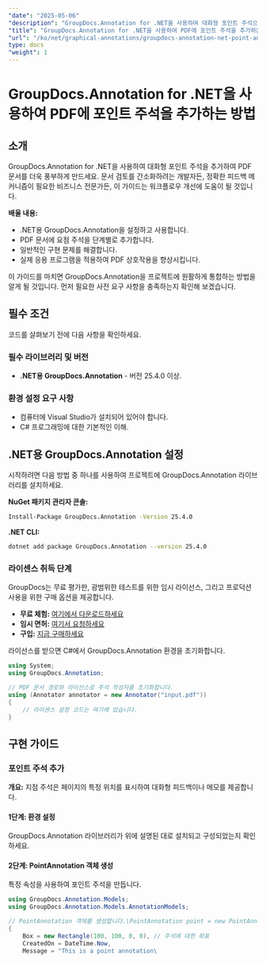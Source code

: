 ```yaml
---
"date": "2025-05-06"
"description": "GroupDocs.Annotation for .NET을 사용하여 대화형 포인트 주석으로 PDF 문서를 개선하는 방법을 알아보세요. 이 단계별 가이드에서는 설정, 구현 및 문제 해결 방법을 다룹니다."
"title": "GroupDocs.Annotation for .NET을 사용하여 PDF에 포인트 주석을 추가하는 방법"
"url": "/ko/net/graphical-annotations/groupdocs-annotation-net-point-annotations-pdf/"
type: docs
"weight": 1
---
```


# GroupDocs.Annotation for .NET을 사용하여 PDF에 포인트 주석을 추가하는 방법

## 소개

GroupDocs.Annotation for .NET을 사용하여 대화형 포인트 주석을 추가하여 PDF 문서를 더욱 풍부하게 만드세요. 문서 검토를 간소화하려는 개발자든, 정확한 피드백 메커니즘이 필요한 비즈니스 전문가든, 이 가이드는 워크플로우 개선에 도움이 될 것입니다.

**배울 내용:**
- .NET용 GroupDocs.Annotation을 설정하고 사용합니다.
- PDF 문서에 요점 주석을 단계별로 추가합니다.
- 일반적인 구현 문제를 해결합니다.
- 실제 응용 프로그램을 적용하여 PDF 상호작용을 향상시킵니다.

이 가이드를 마치면 GroupDocs.Annotation을 프로젝트에 원활하게 통합하는 방법을 알게 될 것입니다. 먼저 필요한 사전 요구 사항을 충족하는지 확인해 보겠습니다.

## 필수 조건

코드를 살펴보기 전에 다음 사항을 확인하세요.

### 필수 라이브러리 및 버전
- **.NET용 GroupDocs.Annotation** - 버전 25.4.0 이상.

### 환경 설정 요구 사항
- 컴퓨터에 Visual Studio가 설치되어 있어야 합니다.
- C# 프로그래밍에 대한 기본적인 이해.

## .NET용 GroupDocs.Annotation 설정

시작하려면 다음 방법 중 하나를 사용하여 프로젝트에 GroupDocs.Annotation 라이브러리를 설치하세요.

**NuGet 패키지 관리자 콘솔:**
```bash
Install-Package GroupDocs.Annotation -Version 25.4.0
```

**.NET CLI:**
```bash
dotnet add package GroupDocs.Annotation --version 25.4.0
```

### 라이센스 취득 단계

GroupDocs는 무료 평가판, 광범위한 테스트를 위한 임시 라이선스, 그리고 프로덕션 사용을 위한 구매 옵션을 제공합니다.
- **무료 체험:** [여기에서 다운로드하세요](https://releases.groupdocs.com/annotation/net/)
- **임시 면허:** [여기서 요청하세요](https://purchase.groupdocs.com/temporary-license/)
- **구입:** [지금 구매하세요](https://purchase.groupdocs.com/buy)

라이선스를 받으면 C#에서 GroupDocs.Annotation 환경을 초기화합니다.

```csharp
using System;
using GroupDocs.Annotation;

// PDF 문서 경로와 라이선스로 주석 작성자를 초기화합니다.
using (Annotator annotator = new Annotator("input.pdf"))
{
    // 라이센스 설정 코드는 여기에 있습니다.
}
```

## 구현 가이드

### 포인트 주석 추가

**개요:** 지점 주석은 페이지의 특정 위치를 표시하여 대화형 피드백이나 메모를 제공합니다.

#### 1단계: 환경 설정
GroupDocs.Annotation 라이브러리가 위에 설명된 대로 설치되고 구성되었는지 확인하세요.

#### 2단계: PointAnnotation 객체 생성
특정 속성을 사용하여 포인트 주석을 만듭니다.

```csharp
using GroupDocs.Annotation.Models;
using GroupDocs.Annotation.Models.AnnotationModels;

// PointAnnotation 객체를 생성합니다.\PointAnnotation point = new PointAnnotation
{
    Box = new Rectangle(100, 100, 0, 0), // 주석에 대한 좌표
    CreatedOn = DateTime.Now,
    Message = "This is a point annotation\
